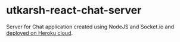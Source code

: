 # utkarsh-react-chat-server

Server for Chat application created using NodeJS and Socket.io and [deployed on Heroku cloud](https://utkarsh-react-chat-server.herokuapp.com/).
